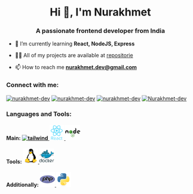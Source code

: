 <h1 align="center">Hi 👋, I'm Nurakhmet</h1>
<h3 align="center">A passionate frontend developer from India</h3>

- 🌱 I’m currently learning **React, NodeJS, Express**

- 👨‍💻 All of my projects are available at [repositorie](https://github.com/Nurakhmet-dev?tab=repositories)

- 📫 How to reach me **nurakhmet.dev@gmail.com**

<h3 align="left">Connect with me:</h3>
<p align="left">
<a href="https://codepen.io/nurakhmet-dev" target="blank"><img align="center" src="https://raw.githubusercontent.com/rahuldkjain/github-profile-readme-generator/master/src/images/icons/Social/codepen.svg" alt="nurakhmet-dev" height="30" width="40" /></a>
<a href="https://instagram.com/nurakhmet_dev" target="blank"><img align="center" src="https://raw.githubusercontent.com/rahuldkjain/github-profile-readme-generator/master/src/images/icons/Social/instagram.svg" alt="nurakhmet-dev" height="30" width="40" /></a>
<a href="https://www.youtube.com/@NurakhmetDev" target="blank"><img align="center" src="https://raw.githubusercontent.com/rahuldkjain/github-profile-readme-generator/master/src/images/icons/Social/youtube.svg" alt="nurakhmet-dev" height="30" width="40" /></a>
<a href="https://discord.gg/Nurakhmet-dev" target="blank"><img align="center" src="https://raw.githubusercontent.com/rahuldkjain/github-profile-readme-generator/master/src/images/icons/Social/discord.svg" alt="Nurakhmet-dev" height="30" width="40" /></a>
</p>

<h3 align="left">Languages and Tools:</h3>
<h4>
  Main:
  <a href="https://tailwindcss.com/" target="_blank" rel="noreferrer"> 
    <img src="https://www.vectorlogo.zone/logos/tailwindcss/tailwindcss-icon.svg" alt="tailwind" width="40" height="40"/> 
  </a>
  <a href="https://reactjs.org/" target="_blank" rel="noreferrer"> 
    <img src="https://raw.githubusercontent.com/devicons/devicon/master/icons/react/react-original-wordmark.svg" alt="react" width="40" height="40"/> 
  </a> 
  <a href="https://nodejs.org" target="_blank" rel="noreferrer"> 
    <img src="https://raw.githubusercontent.com/devicons/devicon/master/icons/nodejs/nodejs-original-wordmark.svg" alt="nodejs" width="40" height="40"/> 
  </a>
</h4>
<h4>
  Tools:
  <a href="https://www.linux.org/" target="_blank" rel="noreferrer"> 
    <img src="https://raw.githubusercontent.com/devicons/devicon/master/icons/linux/linux-original.svg" alt="linux" width="40" height="40"/>
  </a> 
  <a href="https://www.docker.com/" target="_blank" rel="noreferrer"> 
    <img src="https://raw.githubusercontent.com/devicons/devicon/master/icons/docker/docker-original-wordmark.svg" alt="docker" width="40" height="40"/> 
  </a> 
</h4>

<h4>
  Additionally:
  <a href="https://www.php.net" target="_blank" rel="noreferrer"> 
    <img src="https://raw.githubusercontent.com/devicons/devicon/master/icons/php/php-original.svg" alt="php" width="40" height="40"/> 
  </a> 
  <a href="https://www.python.org" target="_blank" rel="noreferrer"> 
    <img src="https://raw.githubusercontent.com/devicons/devicon/master/icons/python/python-original.svg" alt="python" width="40" height="40"/> 
  </a> 
</h4>
